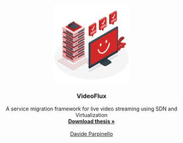 <!-- PROJECT LOGO -->
<br />
<p align="center">
  <a href="https://github.com/davideparpinello/VideoFlux">
    <img src="media/logo.png" alt="Logo" width="210"> 
  </a>

  <h3 align="center">VideoFlux</h3>

  <p align="center">
    A service migration framework for live video streaming using SDN and Virtualization
    <br />
    <a href="https://github.com/GiovanniBaccichet/DNCS-HTTP3/blob/main/media/Presentation%20DNCS%20Lab.pdf"><strong>Download thesis »</strong></a>
    <br />
    <br />
    <a href="https://github.com/davideparpinello">Davide Parpinello</a>
  </p>
</p>